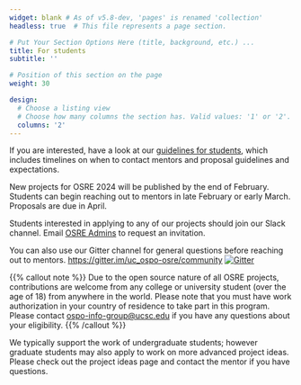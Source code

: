 ```yaml
---
widget: blank # As of v5.8-dev, 'pages' is renamed 'collection'
headless: true  # This file represents a page section.

# Put Your Section Options Here (title, background, etc.) ...
title: For students
subtitle: ''

# Position of this section on the page
weight: 30

design:
  # Choose a listing view
  # Choose how many columns the section has. Valid values: '1' or '2'.
  columns: '2'
---
```



If you are interested, have a look at our [guidelines for students](/osredocs/forstudents/), which includes timelines on when to contact mentors and proposal guidelines and expectations. 

New projects for OSRE 2024 will be published by the end of February. Students can begin reaching out to mentors in late February or early March. Proposals are due in April. 

Students interested in applying to any of our projects should join our Slack channel. Email [OSRE Admins](mailto:ospo-info-group@ucsc.edu) to request an invitation.

You can also use our Gitter channel for general questions before reaching out to mentors. https://gitter.im/uc_ospo-osre/community
[![Gitter](https://badges.gitter.im/uc_ospo-osre/community.svg)](https://gitter.im/uc_ospo-osre/community?utm_source=badge&utm_medium=badge&utm_campaign=pr-badge)

{{% callout note %}}
Due to the open source nature of all OSRE projects, contributions are welcome from any college or university student (over the age of 18) from anywhere in the world. Please note that you must have work authorization in your country of residence to take part in this program. Please contact ospo-info-group@ucsc.edu if you have any questions about your eligibility. 
{{% /callout %}}

We typically support the work of undergraduate students; however graduate students may also apply to work on more advanced project ideas. Please check out the project ideas page and contact the mentor if you have questions.
